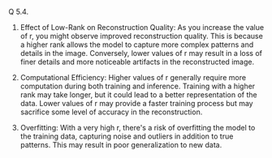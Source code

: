 Q 5.4.

1. Effect of Low-Rank on Reconstruction Quality: As you increase the value of  r, you might observe improved reconstruction quality. This is because a higher rank allows the model to capture more complex patterns and details in the image.
Conversely, lower values of r may result in a loss of finer details and more noticeable artifacts in the reconstructed image.


2. Computational Efficiency: Higher values of r generally require more computation during both training and inference. Training with a higher rank may take longer, but it could lead to a better representation of the data.
Lower values of r may provide a faster training process but may sacrifice some level of accuracy in the reconstruction.


3. Overfitting: With a very high r, there's a risk of overfitting the model to the training data, capturing noise and outliers in addition to true patterns. This may result in poor generalization to new data.
